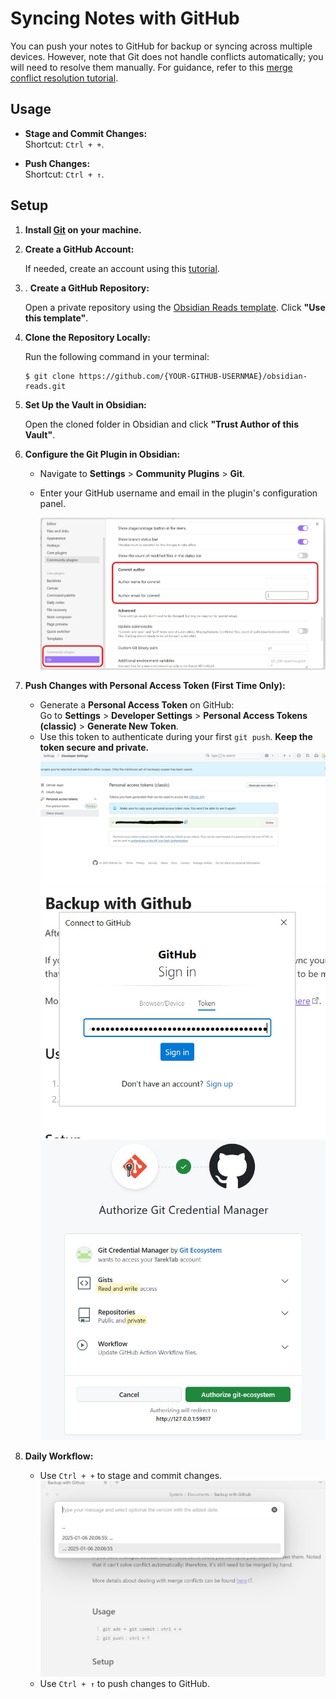 # Syncing Notes with GitHub

You can push your notes to GitHub for backup or syncing across multiple devices. However, note that Git does not handle conflicts automatically; you will need to resolve them manually. For guidance, refer to this [merge conflict resolution tutorial](https://youtu.be/DloR0BOGNU0?si=cLr7QNoX59U8_kz1).
## Usage

- **Stage and Commit Changes:**  
    Shortcut: `Ctrl + +`.
    
- **Push Changes:**  
    Shortcut: `Ctrl + ↑`.
## Setup

1. **Install [Git](https://git-scm.com/downloads) on your machine.**

2. **Create a GitHub Account:**
	
	If needed, create an account using this [tutorial](https://youtu.be/Gn3w1UvTx0A?si=oL6Q2g6muDJqpH5U).

3. . **Create a GitHub Repository:**  
	
	Open a private repository using the [Obsidian Reads template](https://github.com/liuyuweitarek/obsidian-reads). Click **"Use this template"**.

4. **Clone the Repository Locally:**
		
	Run the following command in your terminal:
	```
	$ git clone https://github.com/{YOUR-GITHUB-USERNMAE}/obsidian-reads.git
	```
	
5. **Set Up the Vault in Obsidian:**
	
	Open the cloned folder in Obsidian and click **"Trust Author of this Vault"**.

6. **Configure the Git Plugin in Obsidian:**
	
	- Navigate to **Settings** > **Community Plugins** > **Git**.
	- Enter your GitHub username and email in the plugin's configuration panel.
	
		<img src="../assets/plugin-git-config.jpg"/>

1. **Push Changes with Personal Access Token (First Time Only):**
    
    - Generate a **Personal Access Token** on GitHub:  
        Go to **Settings** > **Developer Settings** > **Personal Access Tokens (classic)** > **Generate New Token**.
    - Use this token to authenticate during your first `git push`. **Keep the token secure and private.**
		![](../assets/plugin-git-first-login-personaltoken-githubpage.JPG)
		![](../assets/plugin-git-first-login-personaltoken.JPG)
		![](../assets/plugin-git-first-login-auth.JPG)
1. **Daily Workflow:**
    
    - Use `Ctrl + +` to stage and commit changes.
		![](../assets/plugin-git-commit-success.JPG)
    - Use `Ctrl + ↑` to push changes to GitHub.